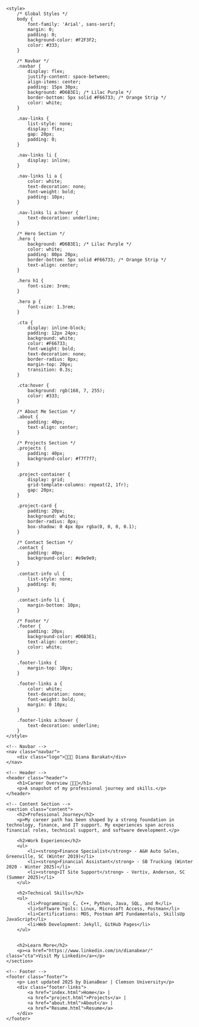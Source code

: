 
<html lang="en">
<head>
    <meta charset="UTF-8">
    <meta name="viewport" content="width=device-width, initial-scale=1.0">
    <title>Career Overview | Diana Barakat</title>
    
    <style>
        /* Global Styles */
        body {
            font-family: 'Arial', sans-serif;
            margin: 0;
            padding: 0;
            background-color: #F2F3F2;
            color: #333;
        }

        /* Navbar */
        .navbar {
            display: flex;
            justify-content: space-between;
            align-items: center;
            padding: 15px 30px;
            background: #D6B3E1; /* Lilac Purple */
            border-bottom: 5px solid #F66733; /* Orange Strip */
            color: white;
        }

        .nav-links {
            list-style: none;
            display: flex;
            gap: 20px;
            padding: 0;
        }

        .nav-links li {
            display: inline;
        }

        .nav-links li a {
            color: white;
            text-decoration: none;
            font-weight: bold;
            padding: 10px;
        }

        .nav-links li a:hover {
            text-decoration: underline;
        }

        /* Hero Section */
        .hero {
            background: #D6B3E1; /* Lilac Purple */
            color: white;
            padding: 80px 20px;
            border-bottom: 5px solid #F66733; /* Orange Strip */
            text-align: center;
        }

        .hero h1 {
            font-size: 3rem;
        }

        .hero p {
            font-size: 1.3rem;
        }

        .cta {
            display: inline-block;
            padding: 12px 24px;
            background: white;
            color: #F66733;
            font-weight: bold;
            text-decoration: none;
            border-radius: 8px;
            margin-top: 20px;
            transition: 0.3s;
        }

        .cta:hover {
            background: rgb(168, 7, 255); 
            color: #333;
        }

        /* About Me Section */
        .about {
            padding: 40px;
            text-align: center;
        }

        /* Projects Section */
        .projects {
            padding: 40px;
            background-color: #f7f7f7;
        }

        .project-container {
            display: grid;
            grid-template-columns: repeat(2, 1fr);
            gap: 20px;
        }

        .project-card {
            padding: 20px;
            background: white;
            border-radius: 8px;
            box-shadow: 0 4px 8px rgba(0, 0, 0, 0.1);
        }

        /* Contact Section */
        .contact {
            padding: 40px;
            background-color: #e9e9e9;
        }

        .contact-info ul {
            list-style: none;
            padding: 0;
        }

        .contact-info li {
            margin-bottom: 10px;
        }

        /* Footer */
        .footer {
            padding: 20px;
            background-color: #D6B3E1;
            text-align: center;
            color: white;
        }

        .footer-links {
            margin-top: 10px;
        }

        .footer-links a {
            color: white;
            text-decoration: none;
            font-weight: bold;
            margin: 0 10px;
        }

        .footer-links a:hover {
            text-decoration: underline;
        }
    </style>
</head>
<body>

    <!-- Navbar -->
    <nav class="navbar">
        <div class="logo">👩🏻‍💻 Diana Barakat</div>
    </nav>

    <!-- Header -->
    <header class="header">
        <h1>Career Overview 👩🏻‍💻</h1>
        <p>A snapshot of my professional journey and skills.</p>
    </header>

    <!-- Content Section -->
    <section class="content">
        <h2>Professional Journey</h2>
        <p>My career path has been shaped by a strong foundation in technology, finance, and IT support. My experiences span across financial roles, technical support, and software development.</p>

        <h2>Work Experience</h2>
        <ul>
            <li><strong>Finance Specialist</strong> - A&H Auto Sales, Greenville, SC (Winter 2019)</li>
            <li><strong>Financial Assistant</strong> - SB Trucking (Winter 2020 - Winter 2025)</li>
            <li><strong>IT Site Support</strong> - Vertiv, Anderson, SC (Summer 2025)</li>
        </ul>

        <h2>Technical Skills</h2>
        <ul>
            <li>Programming: C, C++, Python, Java, SQL, and R</li>
            <li>Software Tools: Linux, Microsoft Access, Postman</li>
            <li>Certifications: MOS, Postman API Fundamentals, SkillsUp JavaScript</li>
            <li>Web Development: Jekyll, GitHub Pages</li>
        </ul>


        <h2>Learn More</h2>
        <p><a href="https://www.linkedin.com/in/dianabear/" class="cta">Visit My Linkedin</a></p>
    </section>

    <!-- Footer -->
    <footer class="footer">
        <p> Last updated 2025 by DianaBear | Clemson University</p>
        <div class="footer-links">
            <a href="index.html">Home</a> |
            <a href="project.html">Projects</a> |  
            <a href="about.html">About</a> | 
            <a href="Resume.html">Resume</a>
        </div>
    </footer>

</body>
</html>
